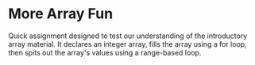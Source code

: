 # More Array Fun

Quick assignment designed to test our understanding of the introductory array material. It declares an integer array, fills the array using a for loop, then spits out the array's values using a range-based loop.